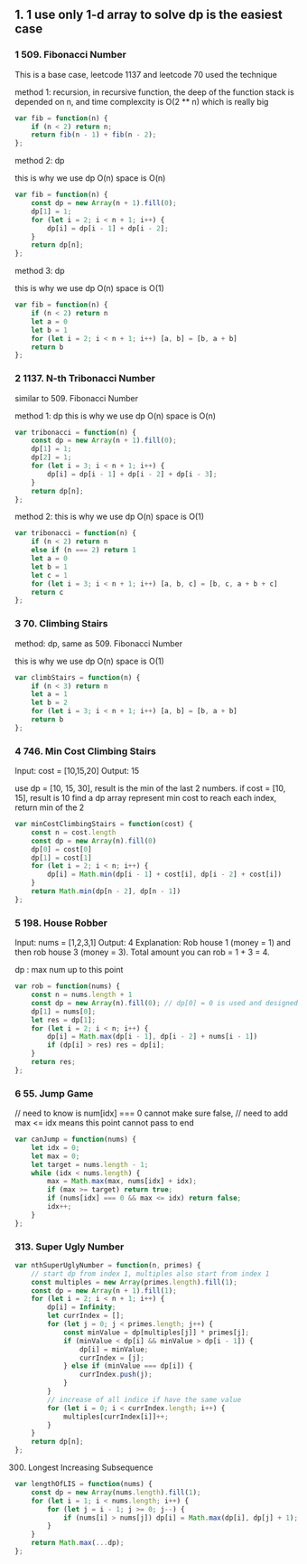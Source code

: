 ## 1. 1 use only 1-d array to solve dp is the easiest case

### 1 509. Fibonacci Number

This is a base case, leetcode 1137 and leetcode 70 used the technique

method 1: recursion, in recursive function, the deep of the function stack
is depended on n, and time complexcity is O(2 ** n) which is really big

```js
var fib = function(n) {
    if (n < 2) return n;
    return fib(n - 1) + fib(n - 2);
};
```

method 2: dp

this is why we use dp O(n) space is O(n)

```js
var fib = function(n) {
    const dp = new Array(n + 1).fill(0);
    dp[1] = 1;
    for (let i = 2; i < n + 1; i++) {
        dp[i] = dp[i - 1] + dp[i - 2];
    }
    return dp[n];
};
```

method 3: dp

this is why we use dp O(n) space is O(1)
```js
var fib = function(n) {
    if (n < 2) return n
    let a = 0
    let b = 1
    for (let i = 2; i < n + 1; i++) [a, b] = [b, a + b]
    return b
};
```

### 2 1137. N-th Tribonacci Number

similar to 509. Fibonacci Number

method 1: dp this is why we use dp O(n) space is O(n)

```js
var tribonacci = function(n) {
    const dp = new Array(n + 1).fill(0);
    dp[1] = 1;
    dp[2] = 1;
    for (let i = 3; i < n + 1; i++) {
        dp[i] = dp[i - 1] + dp[i - 2] + dp[i - 3];
    }
    return dp[n];
};
```

method 2: this is why we use dp O(n) space is O(1)

```js
var tribonacci = function(n) {
    if (n < 2) return n
    else if (n === 2) return 1
    let a = 0
    let b = 1
    let c = 1
    for (let i = 3; i < n + 1; i++) [a, b, c] = [b, c, a + b + c]
    return c
};
```

### 3 70. Climbing Stairs

method: dp, same as 509. Fibonacci Number

this is why we use dp O(n) space is O(1)

```js
var climbStairs = function(n) {
    if (n < 3) return n
    let a = 1
    let b = 2
    for (let i = 3; i < n + 1; i++) [a, b] = [b, a + b]
    return b
};
```

### 4 746. Min Cost Climbing Stairs

Input: cost = [10,15,20]
Output: 15

use dp = [10, 15, 30], result is the min of the last 2 numbers.
if cost = [10, 15], result is 10
find a dp array represent min cost to reach each index, return min of the 2
```js
var minCostClimbingStairs = function(cost) {
    const n = cost.length
    const dp = new Array(n).fill(0)
    dp[0] = cost[0]
    dp[1] = cost[1]
    for (let i = 2; i < n; i++) {
        dp[i] = Math.min(dp[i - 1] + cost[i], dp[i - 2] + cost[i])
    }
    return Math.min(dp[n - 2], dp[n - 1])
};
```

### 5 198. House Robber

Input: nums = [1,2,3,1]
Output: 4
Explanation: Rob house 1 (money = 1) and then rob house 3 (money = 3).
Total amount you can rob = 1 + 3 = 4.

dp : max num up to this point

```js
var rob = function(nums) {
    const n = nums.length + 1
    const dp = new Array(n).fill(0); // dp[0] = 0 is used and designed for this
    dp[1] = nums[0];
    let res = dp[1];
    for (let i = 2; i < n; i++) {
        dp[i] = Math.max(dp[i - 1], dp[i - 2] + nums[i - 1])
        if (dp[i] > res) res = dp[i];
    }
    return res;
};
```

### 6 55. Jump Game

// need to know is num[idx] === 0 cannot make sure false,
// need to add max <= idx means this point cannot pass to end

```js
var canJump = function(nums) {
    let idx = 0;
    let max = 0;
    let target = nums.length - 1;
    while (idx < nums.length) {
        max = Math.max(max, nums[idx] + idx);
        if (max >= target) return true;
        if (nums[idx] === 0 && max <= idx) return false; 
        idx++;
    }
};
```
### 313. Super Ugly Number

```js
var nthSuperUglyNumber = function(n, primes) {
    // start dp from index 1, multiples also start from index 1
    const multiples = new Array(primes.length).fill(1);
    const dp = new Array(n + 1).fill(1);
    for (let i = 2; i < n + 1; i++) {
        dp[i] = Infinity;
        let currIndex = [];
        for (let j = 0; j < primes.length; j++) {
            const minValue = dp[multiples[j]] * primes[j];
            if (minValue < dp[i] && minValue > dp[i - 1]) {
                dp[i] = minValue;
                currIndex = [j];
            } else if (minValue === dp[i]) {
                currIndex.push(j);
            }
        }
        // increase of all indice if have the same value
        for (let i = 0; i < currIndex.length; i++) {
            multiples[currIndex[i]]++;
        }
    }
    return dp[n];
};
```

300. Longest Increasing Subsequence

```js
var lengthOfLIS = function(nums) {
    const dp = new Array(nums.length).fill(1);
    for (let i = 1; i < nums.length; i++) {
        for (let j = i - 1; j >= 0; j--) {
            if (nums[i] > nums[j]) dp[i] = Math.max(dp[i], dp[j] + 1);
        }
    }
    return Math.max(...dp);
};
```